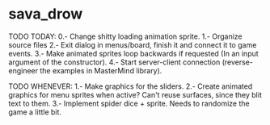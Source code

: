 # sava_drow
TODO TODAY:
    0.- Change shitty loading animation sprite.
    1.- Organize source files
    2.- Exit dialog in menus/board, finish it and connect it to game events.
    3.- Make animated sprites loop backwards if requested (In an input argument of the constructor).
    4.- Start server-client connection (reverse-engineer the examples in MasterMind library).

TODO WHENEVER:
    1.- Make graphics for the sliders.
    2.- Create animated graphics for menu sprites when active? Can't reuse surfaces, since they blit text to them.
    3.- Implement spider dice + sprite. Needs to randomize the game a little bit.